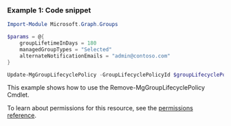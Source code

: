 ### Example 1: Code snippet

```powershellImport-Module Microsoft.Graph.Groups

$params = @{
	groupLifetimeInDays = 180
	managedGroupTypes = "Selected"
	alternateNotificationEmails = "admin@contoso.com"
}

Update-MgGroupLifecyclePolicy -GroupLifecyclePolicyId $groupLifecyclePolicyId -BodyParameter $params
```
This example shows how to use the Remove-MgGroupLifecyclePolicy Cmdlet.
To learn about permissions for this resource, see the [permissions reference](/graph/permissions-reference).


